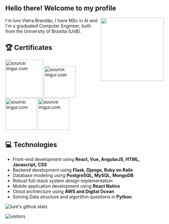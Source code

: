 <h2> Hello there! Welcome to my profile</h2>

<img align='right' src='https://user-images.githubusercontent.com/5713670/87202985-820dcb80-c2b6-11ea-9f56-7ec461c497c3.gif' width='200"'>

I'm Iure Vieira Brandão, I have MSc in AI and I'm a graduated Computer Engineer, both from the University of Brasilia (UnB). 

## :trophy: Certificates

<a href="https://imgur.com/8qdni8Q"><img src="https://i.imgur.com/8qdni8Q.png" title="source: imgur.com" width="120"/></a>
<a href="https://imgur.com/Qmx9R82"><img src="https://i.imgur.com/Qmx9R82.png" title="source: imgur.com" width="100"/></a>
<a href="https://imgur.com/p86H4as"><img src="https://i.imgur.com/p86H4as.png" title="source: imgur.com" width="100"/></a>
<a href="https://imgur.com/MNI6Pp0"><img src="https://i.imgur.com/MNI6Pp0.png" title="source: imgur.com" width="100"/></a>

## :computer: Technologies
- Front-end development using **React, Vue, AngularJS, HTML, Javascript, CSS**
- Backend development using **Flask, Django, Ruby on Rails**
- Database modeling using **PostgreSQL, MySQL, MongoDB**
- Robust full-stack system design implementation
- Mobile application development using **React Native**
- Cloud architecture using **AWS and Digital Ocean**
- Solving Data structure and algorithm questions in **Python**

![Iure's github stats](https://github-readme-stats.vercel.app/api?username=iurebrandao&hide=["issues"]&show_icons=true)

![visitors](https://visitor-badge.glitch.me/badge?page_id=iurebrandao)

